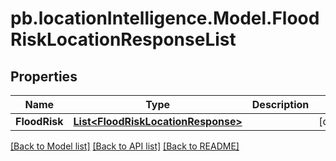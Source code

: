 # pb.locationIntelligence.Model.FloodRiskLocationResponseList
## Properties

Name | Type | Description | Notes
------------ | ------------- | ------------- | -------------
**FloodRisk** | [**List&lt;FloodRiskLocationResponse&gt;**](FloodRiskLocationResponse.md) |  | [optional] 

[[Back to Model list]](../README.md#documentation-for-models) [[Back to API list]](../README.md#documentation-for-api-endpoints) [[Back to README]](../README.md)

